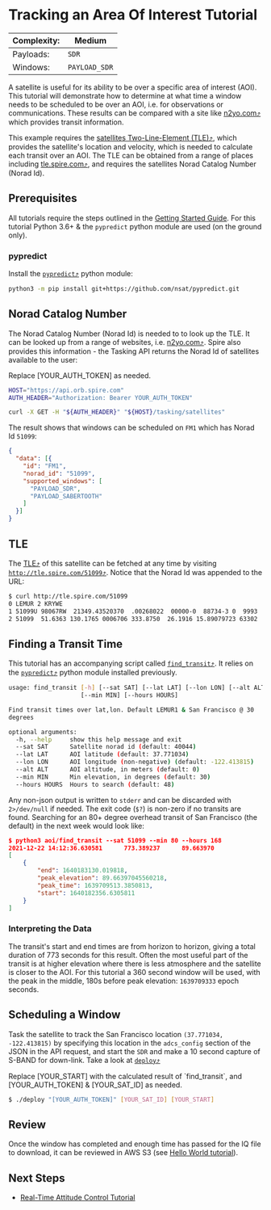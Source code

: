 # Tracking an Area Of Interest Tutorial

|Complexity:|Medium|
|-|-|
|Payloads:|`SDR`|
|Windows:|`PAYLOAD_SDR`|

A satellite is useful for its ability to be over a specific area of interest (AOI). This tutorial will demonstrate how to determine at what time a window needs to be scheduled to be over an AOI, i.e. for observations or communications. These results can be compared with a site like [n2yo.com⤴](https://www.n2yo.com/passes/?s=51099) which provides transit information.

This example requires the [satellites Two-Line-Element (TLE)⤴](https://en.wikipedia.org/wiki/Two-line_element_set), which provides the satellite's location and velocity, which is needed to calculate each transit over an AOI. The TLE can be obtained from a range of places including [tle.spire.com⤴](http://tle.spire.com/), and requires the satellites Norad Catalog Number (Norad Id).

## Prerequisites

All tutorials require the steps outlined in the [Getting Started Guide](../../GettingStarted.md). For this tutorial Python 3.6+ & the `pypredict` python module are used (on the ground only).

### pypredict

Install the [`pypredict`⤴](https://github.com/nsat/pypredict) python module:

```bash
python3 -m pip install git+https://github.com/nsat/pypredict.git
```

## Norad Catalog Number

The Norad Catalog Number (Norad Id) is needed to to look up the TLE. It can be looked up from a range of websites, i.e. [n2yo.com⤴](https://www.n2yo.com/). Spire also provides this information - the Tasking API returns the Norad Id of satellites available to the user:

<aside class="notice">Replace [YOUR_AUTH_TOKEN] as needed.</aside>

```bash
HOST="https://api.orb.spire.com"
AUTH_HEADER="Authorization: Bearer YOUR_AUTH_TOKEN"

curl -X GET -H "${AUTH_HEADER}" "${HOST}/tasking/satellites"
```

The result shows that windows can be scheduled on `FM1` which has Norad Id `51099`:

```json
{
  "data": [{
    "id": "FM1",
    "norad_id": "51099",
    "supported_windows": [
      "PAYLOAD_SDR",
      "PAYLOAD_SABERTOOTH"
    ]
  }]
}
```

## TLE

The [TLE⤴](https://en.wikipedia.org/wiki/Two-line_element_set) of this satellite can be fetched at any time by visiting [`http://tle.spire.com/51099`⤴](http://tle.spire.com/51099). Notice that the Norad Id was appended to the URL:

```bash
$ curl http://tle.spire.com/51099
0 LEMUR 2 KRYWE
1 51099U 98067RW  21349.43520370  .00268022  00000-0  88734-3 0  9993
2 51099  51.6363 130.1765 0006706 333.8750  26.1916 15.89079723 63302
```

## Finding a Transit Time

This tutorial has an accompanying script called [`find_transit`⤴](https://github.com/nsat/space-services-user-guide/blob/main/tutorials/aoi/find_transit). It relies on the [`pypredict`⤴](https://github.com/nsat/pypredict) python module installed previously.

```bash
usage: find_transit [-h] [--sat SAT] [--lat LAT] [--lon LON] [--alt ALT]
                    [--min MIN] [--hours HOURS]

Find transit times over lat,lon. Default LEMUR1 & San Francisco @ 30
degrees

optional arguments:
  -h, --help     show this help message and exit
  --sat SAT      Satellite norad id (default: 40044)
  --lat LAT      AOI latitude (default: 37.771034)
  --lon LON      AOI longitude (non-negative) (default: -122.413815)
  --alt ALT      AOI altitude, in meters (default: 0)
  --min MIN      Min elevation, in degrees (default: 30)
  --hours HOURS  Hours to search (default: 48)
  ```

Any non-json output is written to `stderr` and can be discarded with `2>/dev/null` if needed. The exit code (`$?`) is non-zero if no transits are found. Searching for an 80+ degree overhead transit of San Francisco (the default) in the next week would look like:

```json
$ python3 aoi/find_transit --sat 51099 --min 80 --hours 168
2021-12-22 14:12:36.630581      773.389237      89.663970
[
    {
        "end": 1640183130.019818,
        "peak_elevation": 89.66397045560218,
        "peak_time": 1639709513.3850813,
        "start": 1640182356.6305811
    }
]
```


### Interpreting the Data

The transit's start and end times are from horizon to horizon, giving a total duration of 773 seconds for this result. Often the most useful part of the transit is at higher elevation where there is less atmosphere and the satellite is closer to the AOI. For this tutorial a 360 second window will be used, with the peak in the middle, 180s before peak elevation: `1639709333` epoch seconds.


## Scheduling a Window

Task the satellite to track the San Francisco location `(37.771034, -122.413815)` by specifying this location in the `adcs_config` section of the JSON in the API request, and start the `SDR` and make a 10 second capture of S-BAND for down-link. Take a look at [`deploy`⤴](https://github.com/nsat/space-services-user-guide/blob/main/tutorials/cuda/deploy)


<aside class="notice">Replace [YOUR_START] with the calculated result of `find_transit`, and [YOUR_AUTH_TOKEN] & [YOUR_SAT_ID] as needed.</aside>

```bash
$ ./deploy "[YOUR_AUTH_TOKEN]" [YOUR_SAT_ID] [YOUR_START]
```

## Review

Once the window has completed and enough time has passed for the IQ file to download, it can be reviewed in AWS S3 (see [Hello World tutorial](../hello_world/#review)).


## Next Steps

 - [Real-Time Attitude Control Tutorial](../adcs-lease/)
